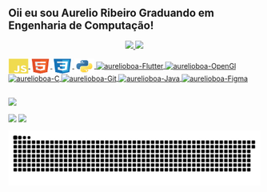 ## Oii eu sou Aurelio Ribeiro Graduando em Engenharia de Computação!
<div align="center">
  <a href="https://github.com/aureliodeboa">
  <img height="180em" src="https://github-readme-stats.vercel.app/api?username=aureliodeboa&show_icons=true&theme=dark&include_all_commits=true&count_private=true"/>
  <img height="180em" src="https://github-readme-stats.vercel.app/api/top-langs/?username=aureliodeboa&layout=compact&langs_count=7&theme=dark"/>
</div>
<div style="display: inline_block"><br>
  <img align="center" alt="aureliodeboa-Js" height="30" width="40" src="https://raw.githubusercontent.com/devicons/devicon/master/icons/javascript/javascript-plain.svg">
  <img align="center" alt="aurelioboa-HTML" height="30" width="40" src="https://raw.githubusercontent.com/devicons/devicon/master/icons/html5/html5-original.svg">
  <img align="center" alt="aureliodeboa-CSS" height="30" width="40" src="https://raw.githubusercontent.com/devicons/devicon/master/icons/css3/css3-original.svg">
  <img align="center" alt="aureliodeboa-Python" height="30" width="40" src="https://raw.githubusercontent.com/devicons/devicon/master/icons/python/python-original.svg">
  <img align="center" alt="aurelioboa-Flutter" height="30" width="40" src="https://cdn.jsdelivr.net/gh/devicons/devicon/icons/flutter/flutter-original.svg">
  <img align="center" alt="aurelioboa-OpenGl" height="30" width="40" src="https://cdn.jsdelivr.net/gh/devicons/devicon/icons/opengl/opengl-original.svg">
  <img align="center" alt="aurelioboa-C" height="30" width="40" src= "https://cdn.jsdelivr.net/gh/devicons/devicon/icons/c/c-original.svg">
  <img align="center" alt="aurelioboa-Git" height="30" width="40" src= "https://cdn.jsdelivr.net/gh/devicons/devicon/icons/git/git-plain-wordmark.svg">
  <img align="center" alt="aurelioboa-Java" height="30" width="40" src= "https://cdn.jsdelivr.net/gh/devicons/devicon/icons/java/java-original-wordmark.svg" >
  <img align="center" alt="aurelioboa-Figma" height="30" width="40" src= "https://cdn.jsdelivr.net/gh/devicons/devicon/icons/figma/figma-original.svg" >


</div>
  
  ##
 
<div> 
 
  <a href="https://instagram.com/aurelioribeir0" target="_blank"><img src="https://img.shields.io/badge/-Instagram-%23E4405F?style=for-the-badge&logo=instagram&logoColor=white" target="_blank"></a>

  <a href = "mailto:aurelio74123@gmail.com"><img src="https://img.shields.io/badge/-Gmail-%23333?style=for-the-badge&logo=gmail&logoColor=white" target="_blank"></a>
  <a href="https://www.linkedin.com/in/aurelioribeiro/" target="_blank"><img src="https://img.shields.io/badge/-LinkedIn-%230077B5?style=for-the-badge&logo=linkedin&logoColor=white" target="_blank"></a> 
 
  ![Snake animation](https://github.com/aureliodeboa/aurelio-output/blob/main/github-contribution-grid-snake.svg)
 
</div>

